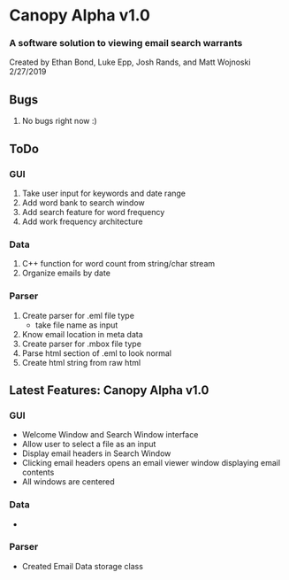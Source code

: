 # Canopy Alpha v1.0

### A software solution to viewing email search warrants

Created by Ethan Bond, Luke Epp, Josh Rands, and Matt Wojnoski  
2/27/2019

## Bugs

1. No bugs right now :)

## ToDo

### GUI
1. Take user input for keywords and date range
2. Add word bank to search window
3. Add search feature for word frequency
4. Add work frequency architecture

### Data
1. C++ function for word count from string/char stream
2. Organize emails by date

### Parser
1. Create parser for .eml file type
	- take file name as input
2. Know email location in meta data
3. Create parser for .mbox file type
4. Parse html section of .eml to look normal
5. Create html string from raw html

## Latest Features: Canopy Alpha v1.0

### GUI
- Welcome Window and Search Window interface
- Allow user to select a file as an input
- Display email headers in Search Window
- Clicking email headers opens an email viewer window displaying email contents
- All windows are centered

### Data
- 

### Parser
- Created Email Data storage class

